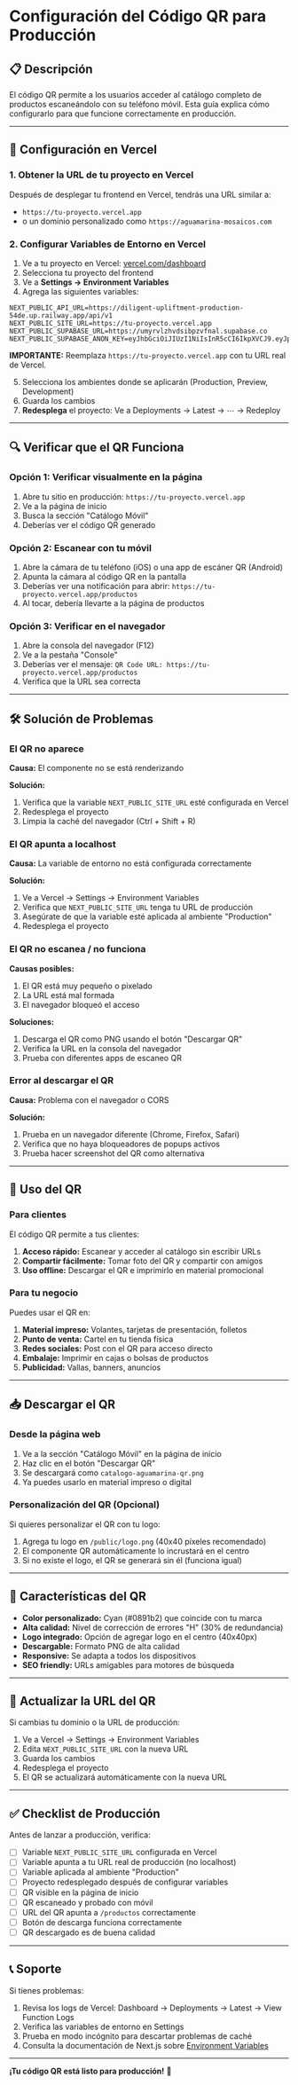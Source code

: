 # Configuración del Código QR para Producción

## 📋 Descripción

El código QR permite a los usuarios acceder al catálogo completo de productos escaneándolo con su teléfono móvil. Esta guía explica cómo configurarlo para que funcione correctamente en producción.

---

## 🚀 Configuración en Vercel

### 1. Obtener la URL de tu proyecto en Vercel

Después de desplegar tu frontend en Vercel, tendrás una URL similar a:
- `https://tu-proyecto.vercel.app`
- o un dominio personalizado como `https://aguamarina-mosaicos.com`

### 2. Configurar Variables de Entorno en Vercel

1. Ve a tu proyecto en Vercel: [vercel.com/dashboard](https://vercel.com/dashboard)
2. Selecciona tu proyecto del frontend
3. Ve a **Settings → Environment Variables**
4. Agrega las siguientes variables:

```env
NEXT_PUBLIC_API_URL=https://diligent-upliftment-production-54de.up.railway.app/api/v1
NEXT_PUBLIC_SITE_URL=https://tu-proyecto.vercel.app
NEXT_PUBLIC_SUPABASE_URL=https://umyrvlzhvdsibpzvfnal.supabase.co
NEXT_PUBLIC_SUPABASE_ANON_KEY=eyJhbGciOiJIUzI1NiIsInR5cCI6IkpXVCJ9.eyJpc3MiOiJzdXBhYmFzZSIsInJlZiI6InVteXJ2bHpodmRzaWJwenZmbmFsIiwicm9sZSI6ImFub24iLCJpYXQiOjE3NjAyOTUwMzIsImV4cCI6MjA3NTg3MTAzMn0.2BbeYqIrwlN3kp0lU_XULYkfMAFZb3HTlxYUnAT6mIw
```

**IMPORTANTE:** Reemplaza `https://tu-proyecto.vercel.app` con tu URL real de Vercel.

5. Selecciona los ambientes donde se aplicarán (Production, Preview, Development)
6. Guarda los cambios
7. **Redesplega** el proyecto: Ve a Deployments → Latest → ⋯ → Redeploy

---

## 🔍 Verificar que el QR Funciona

### Opción 1: Verificar visualmente en la página

1. Abre tu sitio en producción: `https://tu-proyecto.vercel.app`
2. Ve a la página de inicio
3. Busca la sección "Catálogo Móvil"
4. Deberías ver el código QR generado

### Opción 2: Escanear con tu móvil

1. Abre la cámara de tu teléfono (iOS) o una app de escáner QR (Android)
2. Apunta la cámara al código QR en la pantalla
3. Deberías ver una notificación para abrir: `https://tu-proyecto.vercel.app/productos`
4. Al tocar, debería llevarte a la página de productos

### Opción 3: Verificar en el navegador

1. Abre la consola del navegador (F12)
2. Ve a la pestaña "Console"
3. Deberías ver el mensaje: `QR Code URL: https://tu-proyecto.vercel.app/productos`
4. Verifica que la URL sea correcta

---

## 🛠️ Solución de Problemas

### El QR no aparece

**Causa:** El componente no se está renderizando

**Solución:**
1. Verifica que la variable `NEXT_PUBLIC_SITE_URL` esté configurada en Vercel
2. Redesplega el proyecto
3. Limpia la caché del navegador (Ctrl + Shift + R)

### El QR apunta a localhost

**Causa:** La variable de entorno no está configurada correctamente

**Solución:**
1. Ve a Vercel → Settings → Environment Variables
2. Verifica que `NEXT_PUBLIC_SITE_URL` tenga tu URL de producción
3. Asegúrate de que la variable esté aplicada al ambiente "Production"
4. Redesplega el proyecto

### El QR no escanea / no funciona

**Causas posibles:**
1. El QR está muy pequeño o pixelado
2. La URL está mal formada
3. El navegador bloqueó el acceso

**Soluciones:**
1. Descarga el QR como PNG usando el botón "Descargar QR"
2. Verifica la URL en la consola del navegador
3. Prueba con diferentes apps de escaneo QR

### Error al descargar el QR

**Causa:** Problema con el navegador o CORS

**Solución:**
1. Prueba en un navegador diferente (Chrome, Firefox, Safari)
2. Verifica que no haya bloqueadores de popups activos
3. Prueba hacer screenshot del QR como alternativa

---

## 📱 Uso del QR

### Para clientes

El código QR permite a tus clientes:
1. **Acceso rápido:** Escanear y acceder al catálogo sin escribir URLs
2. **Compartir fácilmente:** Tomar foto del QR y compartir con amigos
3. **Uso offline:** Descargar el QR e imprimirlo en material promocional

### Para tu negocio

Puedes usar el QR en:
1. **Material impreso:** Volantes, tarjetas de presentación, folletos
2. **Punto de venta:** Cartel en tu tienda física
3. **Redes sociales:** Post con el QR para acceso directo
4. **Embalaje:** Imprimir en cajas o bolsas de productos
5. **Publicidad:** Vallas, banners, anuncios

---

## 📥 Descargar el QR

### Desde la página web

1. Ve a la sección "Catálogo Móvil" en la página de inicio
2. Haz clic en el botón "Descargar QR"
3. Se descargará como `catalogo-aguamarina-qr.png`
4. Ya puedes usarlo en material impreso o digital

### Personalización del QR (Opcional)

Si quieres personalizar el QR con tu logo:

1. Agrega tu logo en `/public/logo.png` (40x40 píxeles recomendado)
2. El componente QR automáticamente lo incrustará en el centro
3. Si no existe el logo, el QR se generará sin él (funciona igual)

---

## 🎨 Características del QR

- **Color personalizado:** Cyan (#0891b2) que coincide con tu marca
- **Alta calidad:** Nivel de corrección de errores "H" (30% de redundancia)
- **Logo integrado:** Opción de agregar logo en el centro (40x40px)
- **Descargable:** Formato PNG de alta calidad
- **Responsive:** Se adapta a todos los dispositivos
- **SEO friendly:** URLs amigables para motores de búsqueda

---

## 🔄 Actualizar la URL del QR

Si cambias tu dominio o la URL de producción:

1. Ve a Vercel → Settings → Environment Variables
2. Edita `NEXT_PUBLIC_SITE_URL` con la nueva URL
3. Guarda los cambios
4. Redesplega el proyecto
5. El QR se actualizará automáticamente con la nueva URL

---

## ✅ Checklist de Producción

Antes de lanzar a producción, verifica:

- [ ] Variable `NEXT_PUBLIC_SITE_URL` configurada en Vercel
- [ ] Variable apunta a tu URL real de producción (no localhost)
- [ ] Variable aplicada al ambiente "Production"
- [ ] Proyecto redesplegado después de configurar variables
- [ ] QR visible en la página de inicio
- [ ] QR escaneado y probado con móvil
- [ ] URL del QR apunta a `/productos` correctamente
- [ ] Botón de descarga funciona correctamente
- [ ] QR descargado es de buena calidad

---

## 📞 Soporte

Si tienes problemas:

1. Revisa los logs de Vercel: Dashboard → Deployments → Latest → View Function Logs
2. Verifica las variables de entorno en Settings
3. Prueba en modo incógnito para descartar problemas de caché
4. Consulta la documentación de Next.js sobre [Environment Variables](https://nextjs.org/docs/basic-features/environment-variables)

---

**¡Tu código QR está listo para producción!** 🎉
